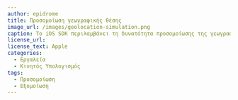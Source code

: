 ```yaml
---
author: epidrome
title: Προσομοίωση γεωγραφικής θέσης 
image_url: /images/geolocation-simulation.png
caption: Το iOS SDK περιλαμβάνει τη δυνατότητα προσομοίωσης της γεωγραφικής θέσης του χρήστη, γιατί η θέση του πάνω στον χάρτη είναι σημαντική είσοδος για πολλές κινητές εφαρμογές, οι οποίες μπορούν να αλλάξουν την πληροφορία στην οθόνη και να στείλουν ειδοποιήσεις.
license_url: 
license_text: Apple
categories:
  - Εργαλεία 
  - Κινητός Υπολογισμός 
tags:
  - Προσομοίωση
  - Εξομοίωση
---
```

